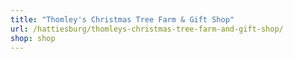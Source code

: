 ```yaml
---
title: "Thomley's Christmas Tree Farm & Gift Shop"
url: /hattiesburg/thomleys-christmas-tree-farm-and-gift-shop/
shop: shop
---
```

